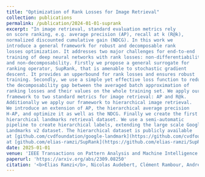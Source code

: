 ```yaml
---
title: "Optimization of Rank Losses for Image Retrieval"
collection: publications
permalink: /publication/2024-01-01-suprank
excerpt: "In image retrieval, standard evaluation metrics rely
on score ranking, e.g. average precision (AP), recall at k (R@k),
normalized discounted cumulative gain (NDCG). In this work we
introduce a general framework for robust and decomposable rank
losses optimization. It addresses two major challenges for end-to-end
training of deep neural networks with rank losses: non-differentiability
and non-decomposability. Firstly we propose a general surrogate for
ranking operator, SupRank, that is amenable to stochastic gradient
descent. It provides an upperbound for rank losses and ensures robust
training. Secondly, we use a simple yet effective loss function to reduce
the decomposability gap between the averaged batch approximation of
ranking losses and their values on the whole training set. We apply our
framework to two standard metrics for image retrieval: AP and R@k.
Additionally we apply our framework to hierarchical image retrieval.
We introduce an extension of AP, the hierarchical average precision
H-AP, and optimize it as well as the NDCG. Finally we create the first
hierarchical landmarks retrieval dataset. We use a semi-automatic
pipeline to create hierarchical labels, extending the large scale Google
Landmarks v2 dataset. The hierarchical dataset is publicly available
at [github.com/cvdfoundation/google-landmark](https://github.com/cvdfoundation/google-landmark). Code will be released
at [github.com/elias-ramzi/SupRank](https://github.com/elias-ramzi/SupRank).<br/><img src='/images/figure_intro_tpami.png'>"
date: 2025-01-01
venue: 'IEEE Transactions on Pattern Analysis and Machine Intelligence (TPAMI, 2025)'
paperurl: 'https://arxiv.org/abs/2309.08250'
citation: '<b>Elias Ramzi</b>, Nicolas Audebert, Clément Rambour, André Araujo, Xavier Bitot, Nicolas Thome: Optimization of Rank Losses for Image Retrieval. In IEEE Transactions on Pattern Analysis and Machine Intelligence (TPAMI, 2025).'
---
```

